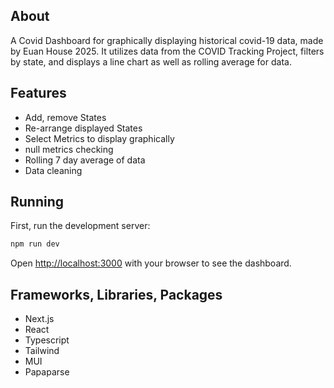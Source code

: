 ## About

A Covid Dashboard for graphically displaying historical covid-19 data, made by Euan House 2025. It utilizes data from the COVID Tracking Project, filters by state, and displays a line chart as well as rolling average for data. 

## Features

- Add, remove States
- Re-arrange displayed States 
- Select Metrics to display graphically
- null metrics checking
- Rolling 7 day average of data
- Data cleaning

## Running

First, run the development server:

```bash
npm run dev
```

Open [http://localhost:3000](http://localhost:3000) with your browser to see the dashboard.

## Frameworks, Libraries, Packages

- Next.js
- React
- Typescript
- Tailwind
- MUI
- Papaparse